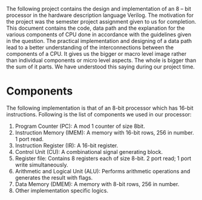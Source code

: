 The following project contains the design and implementation of an 8 – bit processor in the hardware description language Verilog. The motivation for the project was the semester project assignment given to us for completion. This document contains the code, data path and the explanation for the various components of CPU done in accordance with the guidelines given in the question. The practical implementation and designing of a data path lead to a better understanding of the interconnections between the components of a CPU. It gives us the bigger or macro level image rather than individual components or micro level aspects. The whole is bigger than the sum of it parts. We have understood this saying during our project time.

# Components
The following implementation is that of an 8-bit processor which has 16-bit instructions.
Following is the list of components we used in our processor:
1. Program Counter (PC): A mod 1 counter of size 8bit.
2. Instruction Memory (IMEM): A memory with 16-bit rows, 256 in number. 1 port
read.
3. Instruction Register (IR): A 16-bit register.
4. Control Unit (CU): A combinational signal generating block.
5. Register file: Contains 8 registers each of size 8-bit. 2 port read; 1 port write
simultaneously.
6. Arithmetic and Logical Unit (ALU): Performs arithmetic operations and generates
the result with flags.
7. Data Memory (DMEM): A memory with 8-bit rows, 256 in number.
8. Other implementation specific logics.
